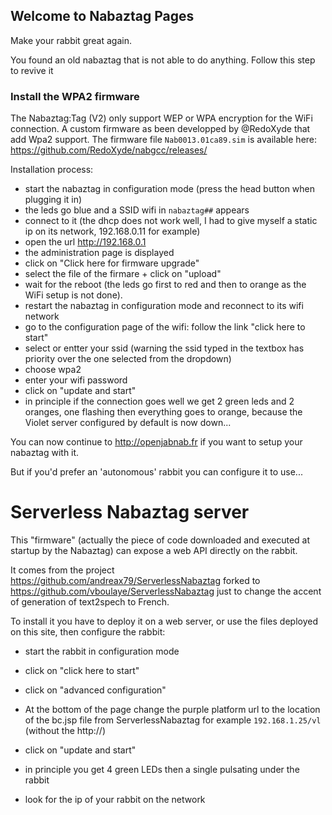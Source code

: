 ## Welcome to Nabaztag Pages

Make your rabbit great again.

You found an old nabaztag that is not able to do anything.
Follow this step to revive it

### Install the WPA2 firmware

The Nabaztag:Tag (V2) only support WEP or WPA encryption for the WiFi connection.
A custom firmware as been developped by @RedoXyde that add Wpa2 support.
The firmware file `Nab0013.01ca89.sim`  is available here: https://github.com/RedoXyde/nabgcc/releases/

Installation process:
- start the nabaztag in configuration mode (press the head button when plugging it in)
- the leds go blue and a SSID wifi in `nabaztag##` appears
- connect to it (the dhcp does not work well, I had to give myself a static ip on its network, 192.168.0.11 for example)
- open the url http://192.168.0.1
- the administration page is displayed
- click on "Click here for firmware upgrade"
- select the file of the firmare + click on "upload"
- wait for the reboot (the leds go first to red and then to orange as the WiFi setup is not done).
- restart the nabaztag in configuration mode and reconnect to its wifi network
- go to the configuration page of the wifi: follow the link "click here to start"
- select or entter your ssid (warning the ssid typed in the textbox has priority over the one selected from the dropdown)
- choose wpa2
- enter your wifi password
- click on "update and start"
- in principle if the connection goes well we get 2 green leds and 2 oranges, one flashing then everything goes to orange, because the Violet server configured by default is now down...

You can now continue to http://openjabnab.fr if you want to setup your nabaztag with it.

But if you'd prefer an 'autonomous' rabbit you can configure it to use...

# Serverless Nabaztag server

This "firmware" (actually the piece of code downloaded and executed at startup by the Nabaztag) can expose a web API directly on the rabbit.

It comes from the project https://github.com/andreax79/ServerlessNabaztag forked to https://github.com/vboulaye/ServerlessNabaztag just to change the accent of generation of text2spech to French. 

To install it you have to deploy it on a web server, or use the files deployed on this site, then configure the rabbit:
- start the rabbit in configuration mode
- click on "click here to start"
- click on "advanced configuration"
- At the bottom of the page change the purple platform url to the location of the bc.jsp file from ServerlessNabaztag for example `192.168.1.25/vl` (without the http://)
- click on "update and start"
- in principle you get 4 green LEDs then a single pulsating under the rabbit

- look for the ip of your rabbit on the network

